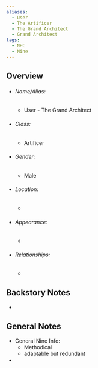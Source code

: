 ```yaml
---
aliases:
  - User
  - The Artificer
  - The Grand Architect
  - Grand Architect
tags:
  - NPC
  - Nine
---
```

## Overview
- ###### Name/Alias:  
	- User - The Grand Architect
- ###### Class:
	- Artificer
- ###### Gender: 
	- Male
- ###### Location: 
	- 
- ###### Appearance:
	- 
- ###### Relationships: 
	- 



## Backstory Notes

- 




## General Notes

- General Nine Info:
	- Methodical
	- adaptable but redundant
- 
